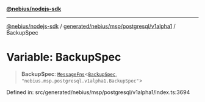 [**@nebius/nodejs-sdk**](../../../../../../README.md)

***

[@nebius/nodejs-sdk](../../../../../../README.md) / [generated/nebius/msp/postgresql/v1alpha1](../README.md) / BackupSpec

# Variable: BackupSpec

> **BackupSpec**: [`MessageFns`](../../../../../../runtime/protos/core/interfaces/MessageFns.md)\<[`BackupSpec`](../interfaces/BackupSpec.md), `"nebius.msp.postgresql.v1alpha1.BackupSpec"`\>

Defined in: src/generated/nebius/msp/postgresql/v1alpha1/index.ts:3694
